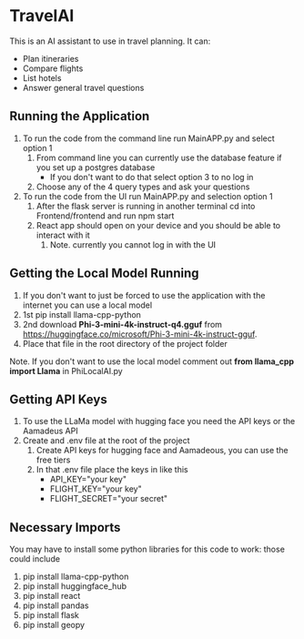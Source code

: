 # TravelAI
This is an AI assistant to use in travel planning. It can:
- Plan itineraries
- Compare flights
- List hotels
- Answer general travel questions

## Running the Application
1. To run the code from the command line run MainAPP.py and select option 1
   1. From command line you can currently use the database feature if you set up a postgres database
      - If you don't want to do that select option 3 to no log in
   2. Choose any of the 4 query types and ask your questions
2. To run the code from the UI run MainAPP.py and selection option 1
   1. After the flask server is running in another terminal cd into Frontend/frontend and run npm start
   2. React app should open on your device and you should be able to interact with it
      1. Note. currently you cannot log in with the UI

## Getting the Local Model Running
1. If you don't want to just be forced to use the application with the internet you can use a local model
2. 1st pip install llama-cpp-python
3. 2nd download **Phi-3-mini-4k-instruct-q4.gguf** from https://huggingface.co/microsoft/Phi-3-mini-4k-instruct-gguf.
4. Place that file in the root directory of the project folder

Note. If you don't want to use the local model comment out **from llama_cpp import Llama** in PhiLocalAI.py

## Getting API Keys
1. To use the LLaMa model with hugging face you need the API keys or the Aamadeus API
2. Create and .env file at the root of the project
   1. Create API keys for hugging face and Aamadeous, you can use the free tiers
   2. In that .env file place the keys in like this 
      - API_KEY="your key"
      - FLIGHT_KEY="your key"
      - FLIGHT_SECRET="your secret"

## Necessary Imports
You may have to install some python libraries for this code to work: those could include
1. pip install llama-cpp-python
2. pip install huggingface_hub
3. pip install react
4. pip install pandas
5. pip install flask
6. pip install geopy